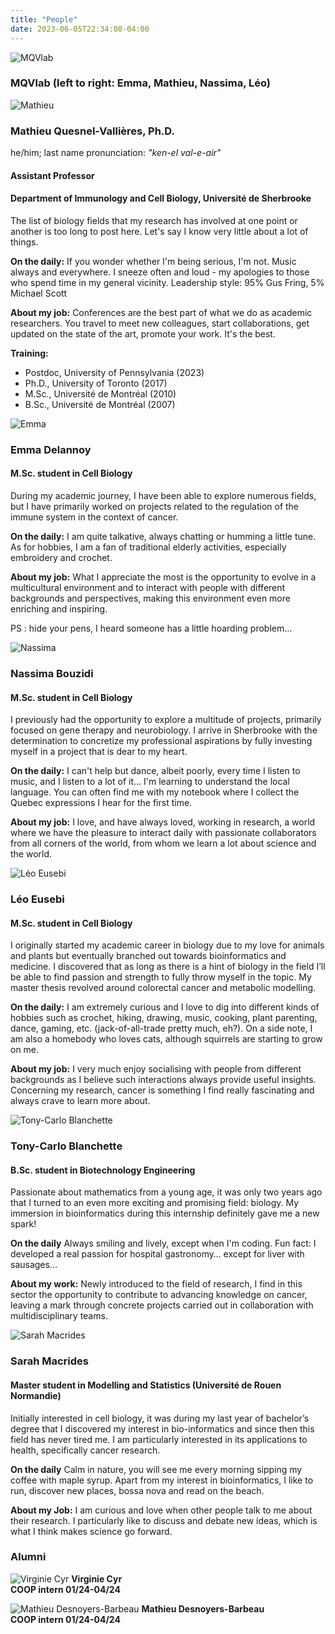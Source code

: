 ```yaml
---
title: "People"
date: 2023-06-05T22:34:08-04:00
---
```

![MQVlab](/img/RiboClub2024.jpg "Fabulous lab")

### MQVlab (left to right: Emma, Mathieu, Nassima, Léo)

![Mathieu](/img/mathieu1_small.jpg "Mathieu in a green shirt")

### Mathieu Quesnel-Vallières, Ph.D.
he/him; last name pronunciation: *"ken-el val-e-air"*
#### Assistant Professor
#### Department of Immunology and Cell Biology, Université de Sherbrooke
The list of biology fields that my research has involved at one point
or another is too long to post here. Let's say I know very little about
a lot of things.

**On the daily:**
If you wonder whether I'm being serious, I'm not. Music always and
everywhere. I sneeze often and loud - my apologies to those who spend
time in my general vicinity.
Leadership style: 95% Gus Fring, 5% Michael Scott

**About my job:**
Conferences are the best part of what we do as academic
researchers. You travel to meet new colleagues, start collaborations,
get updated on the state of the art, promote your work. It's the best.

**Training:**
- Postdoc, University of Pennsylvania (2023)
- Ph.D., University of Toronto (2017)
- M.Sc., Université de Montréal (2010)
- B.Sc., Université de Montréal (2007)



![Emma](/img/emma_small.jpg "Emma in the lab")

### Emma Delannoy
#### M.Sc. student in Cell Biology
During my academic journey, I have been able to explore numerous fields,
but I have primarily worked on projects related to the regulation
of the immune system in the context of cancer.

**On the daily:**
I am quite talkative, always chatting or humming a little tune.
As for hobbies, I am a fan of traditional elderly activities,
especially embroidery and crochet.

**About my job:**
What I appreciate the most is the opportunity to evolve in a multicultural
environment and to interact with people with different backgrounds and
perspectives, making this environment even more enriching and inspiring.

PS : hide your pens, I heard someone has a little hoarding problem...


![Nassima](/img/nassima_small.jpg "Nassima in the lab")

### Nassima Bouzidi
#### M.Sc. student in Cell Biology
I previously had the opportunity to explore a multitude of projects,
primarily focused on gene therapy and neurobiology. I arrive in Sherbrooke
with the determination to concretize my professional aspirations by fully
investing myself in a project that is dear to my heart.

**On the daily:**
I can't help but dance, albeit poorly, every time I listen to music, and I listen
to a lot of it... I'm learning to understand the local language. You can often find
me with my notebook where I collect the Quebec expressions I hear for the first time.

**About my job:**
I love, and have always loved, working in research, a world where we have the
pleasure to interact daily with passionate collaborators from all corners of the world,
from whom we learn a lot about science and the world.


![Léo Eusebi](/img/leo1_small.jpg "Léo in the office")

### Léo Eusebi
#### M.Sc. student in Cell Biology

I originally started my academic career in biology due to my love for animals and plants
but eventually branched out towards bioinformatics and medicine. I discovered that as
long as there is a hint of biology in the field I’ll be able to find passion and
strength to fully throw myself in the topic. My master thesis revolved around colorectal
cancer and metabolic modelling. 

**On the daily:**
I am extremely curious and I love to dig into different kinds of hobbies such as
crochet, hiking, drawing, music, cooking, plant parenting, dance, gaming, etc.
(jack-of-all-trade pretty much, eh?). On a side note, I am also a homebody who loves
cats, although squirrels are starting to grow on me.

**About my job:**
I very much enjoy socialising with people from different backgrounds as I believe
such interactions always provide useful insights. Concerning my research, cancer
is something I find really fascinating and always crave to learn more about.

![Tony-Carlo Blanchette](/img/tony_small.jpg "Tony in the lab")

### Tony-Carlo Blanchette
#### B.Sc. student in Biotechnology Engineering

Passionate about mathematics from a young age, it was only two years ago that I 
turned to an even more exciting and promising field: biology. My immersion in bioinformatics
during this internship definitely gave me a new spark!

**On the daily**
Always smiling and lively, except when I'm coding. Fun fact: I developed a real passion
for hospital gastronomy… except for liver with sausages…

**About my work:**
Newly introduced to the field of research, I find in this sector the opportunity
to contribute to advancing knowledge on cancer, leaving a mark through concrete
projects carried out in collaboration with multidisciplinary teams.


![Sarah Macrides](/img/sarah_small.jpg "Sarah in the lab")

### Sarah Macrides
#### Master student in Modelling and Statistics (Université de Rouen Normandie)

Initially interested in cell biology, it was during my last year of bachelor’s degree 
that I discovered my interest in bio-informatics and since then this field has never tired me.
I am particularly interested in its applications to health, specifically cancer research.

**On the daily**
Calm in nature, you will see me every morning sipping my coffee with maple syrup.
Apart from my interest in bioinformatics, I like to run, discover new places,
bossa nova and read on the beach.

**About my Job:**
I am curious and love when other people talk to me about their research. I particularly
like to discuss and debate new ideas, which is what I think makes science go forward.


### Alumni
![Virginie Cyr](/img/virginie_alumnus.png "Alumni")
**Virginie Cyr**  
**COOP intern 01/24-04/24**

![Mathieu Desnoyers-Barbeau](/img/mathieu_alumnus.png "Alumni")
**Mathieu Desnoyers-Barbeau**  
**COOP intern 01/24-04/24**

